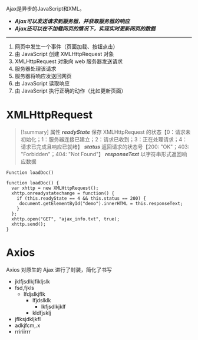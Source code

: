 Ajax是异步的JavaScript和XML。
- ***Ajax可以发送请求到服务器，并获取服务器的响应***
- ***Ajax还可以在不加载网页的情况下，实现实时更新网页的数据***

---

1. 网页中发生一个事件（页面加载、按钮点击）
2. 由 JavaScript 创建 XMLHttpRequest 对象
3. XMLHttpRequest 对象向 web 服务器发送请求
4. 服务器处理该请求
5. 服务器将响应发送回网页
6. 由 JavaScript 读取响应
7. 由 JavaScript 执行正确的动作（比如更新页面）

# XMLHttpRequest
>[!summary] 属性
>***readyState***  保存 XMLHttpRequest 的状态【0：请求未初始化；1：服务器连接已建立；2：请求已收到；3：正在处理请求；4：请求已完成且响应已就绪】
>***status***  返回请求的状态号【200: "OK"；403: "Forbidden"；404: "Not Found"】
>***responseText***	以字符串形式返回响应数据


```
Function loadDoc()

function loadDoc() {
  var xhttp = new XMLHttpRequest();
  xhttp.onreadystatechange = function() {
    if (this.readyState == 4 && this.status == 200) {
     document.getElementById("demo").innerHTML = this.responseText;
    }
  };
  xhttp.open("GET", "ajax_info.txt", true);
  xhttp.send();
}
```
# Axios
Axios 对原生的 Ajax 进行了封装，简化了书写


- jklfjsdlkjfikljslk
- fsd,fjkls
	- lfdjslkjflk
		- lfjdslklk
			- lkfjsdlkjklf
		- kldfjsklj
- jflksjdkljkfl
- adkjfcm,.x
- rririirrr











































